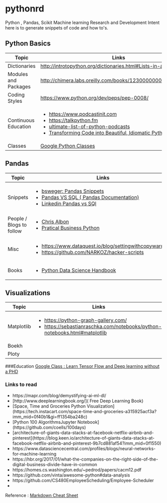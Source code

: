 # pythonrd
Python , Pandas, Scikit  Machine learning  Research and Development
Intent here is to generate snippets of code and how to's.
## Python Basics

| Topic                 | Links |
| ---                   | --- |
| Dictionaries          | http://introtopython.org/dictionaries.html#Lists-in-a-dictionary|
| Modules and Packages  | http://chimera.labs.oreilly.com/books/1230000000393/ch10.html |
| Coding Styles         | https://www.python.org/dev/peps/pep-0008/ |
|Continuous Education   | <ul><li>https://www.podcastinit.com</li><li>https://talkpython.fm</li><li>[ultimate-list-of-python-podcasts](https://dbader.org/blog/ultimate-list-of-python-podcasts)</li><li>[Transforming Code into Beautiful, Idiomatic Python](https://www.youtube.com/watch?v=OSGv2VnC0go&t=1708s)</li></ul>|
|Classes                | [Google Python Classes](https://developers.google.com/edu/python/)|

## Pandas
| Topic                 | Links |
| ---                   | --- |
| Snippets | <ul><li>[bsweger: Pandas Snippets](https://gist.github.com/bsweger/e5817488d161f37dcbd2)</li><li>[Pandas VS SQL ( Pandas Documentation)](https://pandas.pydata.org/pandas-docs/stable/comparison_with_sql.html) </li>  <li>[Linkedin Pandas vs SQl](https://www.linkedin.com/pulse/sql-operations-data-using-python-part-1-simple-select-onyshchenko/) </li></ul>|
| People / Blogs to follow   |<ul><li>[Chris Albon](https://chrisalbon.com/) </li><li>[Pratical Business Python](http://pbpython.com/)</li></ul> |
| Misc   |   <ul><li> https://www.dataquest.io/blog/settingwithcopywarning/</li> <li>https://github.com/NARKOZ/hacker-scripts</li></ul>|
| Books      |   <ul><li>[Python Data Science  Handbook](https://jakevdp.github.io/PythonDataScienceHandbook/index.html)| [Jupyter Notebooks] (http://nbviewer.jupyter.org/github/jakevdp/PythonDataScienceHandbook/blob/master/notebooks/Index.ipynb)/li><li>[Pratical Business Python](http://pbpython.com)</li></ul>|

## Visualizations
| Topic                 | Links |
| ---                   | --- |
|   Matplotlib    | <ul><li>https://python-graph-gallery.com/  </li><li> https://sebastianraschka.com/notebooks/python-notebooks.html#matplotlib </li> </ul>|          |
| Boekh       |           |
| Ploty       |           |


###Education
[Google Class : Learn Tensor Flow and Deep learning without a PHD](https://cloud.google.com/blog/big-data/2017/01/learn-tensorflow-and-deep-learning-without-a-phd)

### Links to read
<ul>
  <li>https://mapr.com/blog/demystifying-ai-ml-dl/</li>
  <li>[http://www.deeplearningbook.org/]( Free Deep Learning Book)</li>
  <li>[Space, Time and Groceries Python Visualization](https://tech.instacart.com/space-time-and-groceries-a315925acf3a?imm_mid=0f40b1&gi=ff1354ba248c)</li>
  <li>[Python 100 AlgorithmsJupyter Notebook](https://github.com/coells/100days)</li>
  <li>[architecture-of-giants-data-stacks-at-facebook-netflix-airbnb-and-pinterest](https://blog.keen.io/architecture-of-giants-data-stacks-at-facebook-netflix-airbnb-and-pinterest-9b7cd881af54?imm_mid=0f1550)</li>
  <li>https://www.datasciencecentral.com/profiles/blogs/neural-networks-for-machine-learning</li>
  <li>https://hbr.org/2017/01/what-the-companies-on-the-right-side-of-the-digital-business-divide-have-in-common</li>
  <li>https://homes.cs.washington.edu/~pedrod/papers/cacm12.pdf</li>
  <li>https://github.com/vinta/awesome-python#data-analysis</li>
  <li>https://github.com/CS480EmployeeScheduling/Employee-Scheduler</li>
  <li></li>
</ul>













Reference : [Markdown Cheat Sheet](https://github.com/adam-p/markdown-here/wiki/Markdown-Cheatsheet#links)
